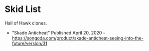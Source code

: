# Skid List
Hall of Hawk clones.
* "Skade Anticheat" Published April 20, 2020 - https://songoda.com/product/skade-anticheat-seeing-into-the-future/version/31